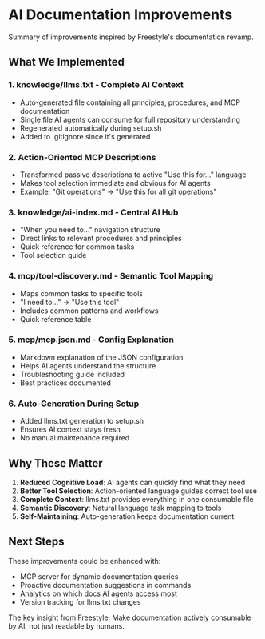 # AI Documentation Improvements

Summary of improvements inspired by Freestyle's documentation revamp.

## What We Implemented

### 1. **knowledge/llms.txt** - Complete AI Context
- Auto-generated file containing all principles, procedures, and MCP documentation
- Single file AI agents can consume for full repository understanding
- Regenerated automatically during setup.sh
- Added to .gitignore since it's generated

### 2. **Action-Oriented MCP Descriptions**
- Transformed passive descriptions to active "Use this for..." language
- Makes tool selection immediate and obvious for AI agents
- Example: "Git operations" → "Use this for all git operations"

### 3. **knowledge/ai-index.md** - Central AI Hub
- "When you need to..." navigation structure
- Direct links to relevant procedures and principles
- Quick reference for common tasks
- Tool selection guide

### 4. **mcp/tool-discovery.md** - Semantic Tool Mapping
- Maps common tasks to specific tools
- "I need to..." → "Use this tool"
- Includes common patterns and workflows
- Quick reference table

### 5. **mcp/mcp.json.md** - Config Explanation
- Markdown explanation of the JSON configuration
- Helps AI agents understand the structure
- Troubleshooting guide included
- Best practices documented

### 6. **Auto-Generation During Setup**
- Added llms.txt generation to setup.sh
- Ensures AI context stays fresh
- No manual maintenance required

## Why These Matter

1. **Reduced Cognitive Load**: AI agents can quickly find what they need
2. **Better Tool Selection**: Action-oriented language guides correct tool use
3. **Complete Context**: llms.txt provides everything in one consumable file
4. **Semantic Discovery**: Natural language task mapping to tools
5. **Self-Maintaining**: Auto-generation keeps documentation current

## Next Steps

These improvements could be enhanced with:
- MCP server for dynamic documentation queries
- Proactive documentation suggestions in commands
- Analytics on which docs AI agents access most
- Version tracking for llms.txt changes

The key insight from Freestyle: Make documentation actively consumable by AI, not just readable by humans.
